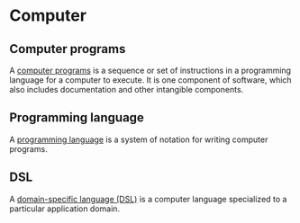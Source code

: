 # Computer

## Computer programs
A [computer programs](https://en.wikipedia.org/wiki/Computer_program) is a sequence or set of instructions in a programming language for a computer to execute. It is one component of software, which also includes documentation and other intangible components.

## Programming language
A [programming language](https://en.wikipedia.org/wiki/Programming_language) is a system of notation for writing computer programs.

## DSL
A [domain-specific language (DSL)](https://en.wikipedia.org/wiki/Domain-specific_language) is a computer language specialized to a particular application domain.
